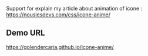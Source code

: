 Support for explain my article about animation of icone : https://nouslesdevs.com/css/icone-anime/

## Demo URL
https://golendercaria.github.io/icone-anime/
